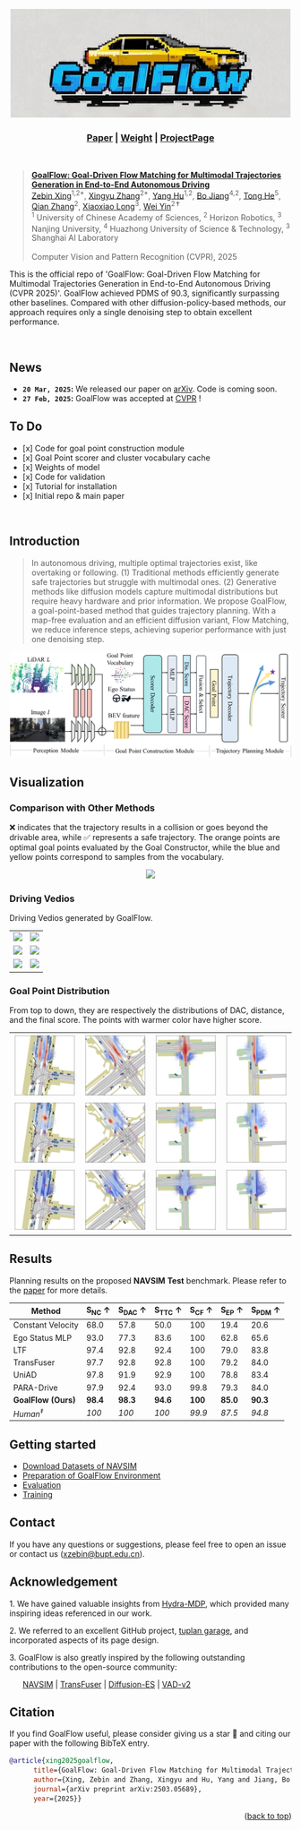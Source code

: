 <p align="center">
    <img alt="goalflow_logo" src="assets/goalflow_logo.png" width="500">
    <!-- <h1 align="center">A Framework for Vehicle Motion Planning Research</h1> -->
    <h3 align="center"><a href="https://arxiv.org/abs/2503.05689">Paper</a> | <a href="https://drive.google.com/drive/folders/1iWsPwpqM4WaUVVRZU3xIMPdOaJVB2Kub?usp=drive_link">Weight</a> | <a href="https://zebinx.github.io/HomePage-of-GoalFlow/">ProjectPage</a> </h3>
</p>

<br/>

> [**GoalFlow: Goal-Driven Flow Matching for Multimodal Trajectories Generation
in End-to-End Autonomous Driving**](https://arxiv.org/abs/2503.05689)  <br>
> [Zebin Xing](https://github.com/ZebinX)<sup>1,2*</sup>, [Xingyu Zhang]()<sup>2*</sup>, [Yang Hu]()<sup>1,2</sup>, [Bo Jiang]()<sup>4,2</sup>, [Tong He](https://tonghe90.github.io/)<sup>5</sup>, [Qian Zhang]()<sup>2</sup>, [Xiaoxiao Long](https://www.xxlong.site/)<sup>3</sup>, [Wei Yin](https://yvanyin.net/)<sup>2✝</sup>  <br>
> <sup>1</sup> University of Chinese Academy of Sciences, <sup>2</sup> Horizon Robotics, <sup>3</sup> Nanjing University, <sup>4</sup> Huazhong University of Science & Technology, <sup>3</sup> Shanghai AI Laboratory  <br>
> <br>
> Computer Vision and Pattern Recognition (CVPR), 2025 <br>
>
This is the official repo of 'GoalFlow: Goal-Driven Flow Matching for Multimodal Trajectories Generation in End-to-End Autonomous Driving (CVPR 2025)'. GoalFlow achieved PDMS of 90.3, significantly surpassing other baselines. Compared with other diffusion-policy-based methods, our approach requires only a single denoising step to obtain excellent performance.

<br/>

## News
* **`20 Mar, 2025`:**  We released our paper on [arXiv](https://arxiv.org/abs/2503.05689). Code is coming soon.
* **`27 Feb, 2025`:**  GoalFlow was accepted at [CVPR](https://cvpr.thecvf.com/Conferences/2025) !

## To Do
- \[x] Code for goal point construction module 
- \[x] Goal Point scorer and cluster vocabulary cache
- \[x] Weights of model
- \[x] Code for validation
- \[x] Tutorial for installation
- \[x] Initial repo & main paper


<br/>

## Introduction
> In autonomous driving, multiple optimal trajectories exist, like overtaking or following. (1) Traditional methods efficiently generate safe trajectories but struggle with multimodal ones. (2) Generative methods like diffusion models capture multimodal distributions but require heavy hardware and prior information. We propose GoalFlow, a goal-point-based method that guides trajectory planning. With a map-free evaluation and an efficient diffusion variant, Flow Matching, we reduce inference steps, achieving superior performance with just one denoising step.

<div align="center">
<img src="./assets/main_fig.png" />
</div>

## Visualization

### Comparison with Other Methods
❌ indicates that the trajectory results in a collision or goes beyond the drivable area, while ✅ represents a safe trajectory. The orange points are optimal goal points evaluated by the Goal Constructor, while the blue and yellow points correspond to samples from the vocabulary.
<div align="center">
    <img src="./assets/visualization.png" />
</div>

### Driving Vedios
Driving Vedios generated by GoalFlow.
<table style="width: 100%; table-layout: fixed;">
    <tr>
        <td style="width: 50%; text-align: center;">
            <img src="./assets/cf12097663665430.gif" style="width: 100%; height: auto;">
        </td>
        <td style="width: 50%; text-align: center;">
            <img src="./assets/25b719c231d85e56.gif" style="width: 100%; height: auto;">
        </td>
    </tr>
    <tr>
        <td style="width: 50%; text-align: center;">
            <img src="./assets/1a1fbb255ec55813.gif" style="width: 100%; height: auto;">
        </td>
        <td style="width: 50%; text-align: center;">
            <img src="./assets/676880c7e31252c0.gif" style="width: 100%; height: auto;">
        </td>
    </tr>
    <tr>
        <td style="width: 50%; text-align: center;">
            <img src="./assets/d2440edd19d954b5.gif" style="width: 100%; height: auto;">
        </td>
        <td style="width: 50%; text-align: center;">
            <img src="./assets/fb0a26a28ec359ce.gif" style="width: 100%; height: auto;">
        </td>
    </tr>
</table>

### Goal Point Distribution
From top to down, they are respectively the distributions of DAC, distance, and the final score. The points with warmer color have higher score.
<table style="width: 100%; table-layout: fixed; text-align: center;">
    <tr>
        <td><img src="./assets/visual_goal_point/dac_scores/0a44947ca9e85579.png" style="width: 100%; height: auto;"></td>
        <td><img src="./assets/visual_goal_point/dac_scores/2a06b778a64b545e.png" style="width: 100%; height: auto;"></td>
        <td><img src="./assets/visual_goal_point/dac_scores/7abf60c1594953cf.png" style="width: 100%; height: auto;"></td>
        <td><img src="./assets/visual_goal_point/dac_scores/1db7c81f96855ce9.png" style="width: 100%; height: auto;"></td>
    </tr>
    <tr>
        <td><img src="./assets/visual_goal_point/im_scores/0a44947ca9e85579.png" style="width: 100%; height: auto;"></td>
        <td><img src="./assets/visual_goal_point/im_scores/2a06b778a64b545e.png" style="width: 100%; height: auto;"></td>
        <td><img src="./assets/visual_goal_point/im_scores/7abf60c1594953cf.png" style="width: 100%; height: auto;"></td>
        <td><img src="./assets/visual_goal_point/im_scores/1db7c81f96855ce9.png" style="width: 100%; height: auto;"></td>
    </tr>
    <tr>
        <td><img src="./assets/visual_goal_point/final_scores/0a44947ca9e85579.png" style="width: 100%; height: auto;"></td>
        <td><img src="./assets/visual_goal_point/final_scores/2a06b778a64b545e.png" style="width: 100%; height: auto;"></td>
        <td><img src="./assets/visual_goal_point/final_scores/7abf60c1594953cf.png" style="width: 100%; height: auto;"></td>
        <td><img src="./assets/visual_goal_point/final_scores/1db7c81f96855ce9.png" style="width: 100%; height: auto;"></td>
    </tr>
</table>


## Results
Planning results on the proposed **NAVSIM** **Test** benchmark. Please refer to the [paper](https://arxiv.org/abs/2503.05689) for more details.

| Method           | S<sub>NC</sub> ↑ | S<sub>DAC</sub> ↑ | S<sub>TTC</sub> ↑ | S<sub>CF</sub> ↑ | S<sub>EP</sub> ↑ | S<sub>PDM</sub> ↑ |
|-----------------|-----------------|-----------------|-----------------|-----------------|-----------------|-----------------|
| Constant Velocity | 68.0 | 57.8 | 50.0 | 100 | 19.4 | 20.6 |
| Ego Status MLP   | 93.0 | 77.3 | 83.6 | 100 | 62.8 | 65.6 |
| LTF             | 97.4 | 92.8 | 92.4 | 100 | 79.0 | 83.8 |
| TransFuser      | 97.7 | 92.8 | 92.8 | 100 | 79.2 | 84.0 |
| UniAD          | 97.8 | 91.9 | 92.9 | 100 | 78.8 | 83.4 |
| PARA-Drive     | 97.9 | 92.4 | 93.0 | 99.8 | 79.3 | 84.0 |
| **GoalFlow (Ours)** | **98.4** | **98.3** | **94.6** | **100** | **85.0** | **90.3** |
| *Human<sup>‡</sup>* | *100* | *100* | *100* | *99.9* | *87.5* | *94.8* |


## Getting started
- [Download Datasets of NAVSIM](https://github.com/autonomousvision/navsim/blob/main/docs/install.md)
- [Preparation of GoalFlow Environment](docs/install.md)
- [Evaluation](docs/test.md)
- [Training](docs/train.md)

## Contact
If you have any questions or suggestions, please feel free to open an issue or contact us (xzebin@bupt.edu.cn).

## Acknowledgement
<p>1. We have gained valuable insights from <a href="https://arxiv.org/abs/2406.06978" target="_blank">Hydra-MDP</a>, which provided many inspiring ideas referenced in our work.</p>
<p>2. We referred to an excellent GitHub project, <a href="https://github.com/autonomousvision/tuplan_garage" target="_blank">tuplan garage</a>, and incorporated aspects of its page design.</p>

<p>3. GoalFlow is also greatly inspired by the following outstanding contributions to the open-source community:</p>
<ul>
    <a href="https://github.com/autonomousvision/navsim" target="_blank">NAVSIM</a> | <a href="https://github.com/autonomousvision/transfuser" target="_blank">TransFuser</a> | <a href="https://github.com/hustvl/VAD" target="_blank">Diffusion-ES</a> | <a href="" target="_blank">VAD-v2</a>
</ul>



## Citation
If you find GoalFlow useful, please consider giving us a star &#127775; and citing our paper with the following BibTeX entry.

```BibTeX
@article{xing2025goalflow,
	  title={GoalFlow: Goal-Driven Flow Matching for Multimodal Trajectories Generation in End-to-End Autonomous Driving},
	  author={Xing, Zebin and Zhang, Xingyu and Hu, Yang and Jiang, Bo and He, Tong and Zhang, Qian and Long, Xiaoxiao and Yin, Wei},
	  journal={arXiv preprint arXiv:2503.05689},
	  year={2025}}
```

<p align="right">(<a href="#top">back to top</a>)</p>
